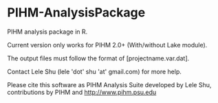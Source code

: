 # PIHM-AnalysisPackage
PIHM analysis package in R.

Current version only works for PIHM 2.0+ (With/without Lake module).

The output files must follow the format of [projectname.var.dat].


Contact Lele Shu (lele 'dot' shu 'at' gmail.com) for more help. 

Please cite this software as PIHM Analysis Suite developed by Lele Shu, contributions by PIHM and  http://www.pihm.psu.edu
